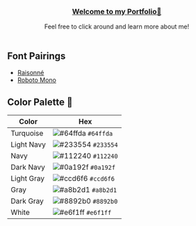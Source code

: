 <br />
<div align="center">
  <h3 align="center"><a href="https://rohantyagi.github.io/">Welcome to my Portfolio👋</a></h3>
  <p align="center">
    Feel free to click around and learn more about me!
    <br />
    <br />
<!--     <a href="https://github.com/RohanTyagi/rohantyagi.github.io/issues">Report Bug</a>
    ·
    <a href="https://github.com/RohanTyagi/rohantyagi.github.io/issues">Request Feature</a> -->
  </p>
</div>

## Font Pairings
- <a href="https://www.typewolf.com/raisonne">Raisonné</a>
- <a href="https://fonts.google.com/specimen/Roboto+Mono">Roboto Mono</a>

## Color Palette 🎨

| Color          | Hex                                                                |
| -------------- | ------------------------------------------------------------------ |
| Turquoise      | ![#64ffda](https://via.placeholder.com/10/64ffda?text=+) `#64ffda` |
| Light Navy     | ![#233554](https://via.placeholder.com/10/303C55?text=+) `#233554` |
| Navy           | ![#112240](https://via.placeholder.com/10/0a192f?text=+) `#112240` |
| Dark Navy      | ![#0a192f](https://via.placeholder.com/10/0a192f?text=+) `#0a192f` |
| Light Gray     | ![#ccd6f6](https://via.placeholder.com/10/ccd6f6?text=+) `#ccd6f6` |
| Gray           | ![#a8b2d1](https://via.placeholder.com/10/a8b2d1?text=+) `#a8b2d1` |
| Dark Gray      | ![#8892b0](https://via.placeholder.com/10/8892b0?text=+) `#8892b0` |
| White          | ![#e6f1ff](https://via.placeholder.com/10/e6f1ff?text=+) `#e6f1ff` |
